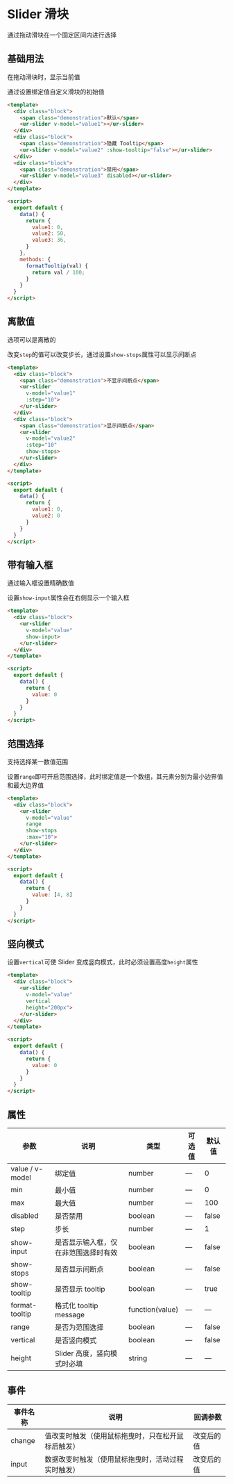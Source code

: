 # Slider 滑块

通过拖动滑块在一个固定区间内进行选择

## 基础用法

在拖动滑块时，显示当前值

通过设置绑定值自定义滑块的初始值
```html
<template>
  <div class="block">
    <span class="demonstration">默认</span>
    <ur-slider v-model="value1"></ur-slider>
  </div>
  <div class="block">
    <span class="demonstration">隐藏 Tooltip</span>
    <ur-slider v-model="value2" :show-tooltip="false"></ur-slider>
  </div>
  <div class="block">
    <span class="demonstration">禁用</span>
    <ur-slider v-model="value3" disabled></ur-slider>
  </div>
</template>

<script>
  export default {
    data() {
      return {
        value1: 0,
        value2: 50,
        value3: 36,
      }
    },
    methods: {
      formatTooltip(val) {
        return val / 100;
      }
    }
  }
</script>
```

## 离散值

选项可以是离散的

改变`step`的值可以改变步长，通过设置`show-stops`属性可以显示间断点
```html
<template>
  <div class="block">
    <span class="demonstration">不显示间断点</span>
    <ur-slider
      v-model="value1"
      :step="10">
    </ur-slider>
  </div>
  <div class="block">
    <span class="demonstration">显示间断点</span>
    <ur-slider
      v-model="value2"
      :step="10"
      show-stops>
    </ur-slider>
  </div>
</template>

<script>
  export default {
    data() {
      return {
        value1: 0,
        value2: 0
      }
    }
  }
</script>
```

## 带有输入框

通过输入框设置精确数值

设置`show-input`属性会在右侧显示一个输入框
```html
<template>
  <div class="block">
    <ur-slider
      v-model="value"
      show-input>
    </ur-slider>
  </div>
</template>

<script>
  export default {
    data() {
      return {
        value: 0
      }
    }
  }
</script>
```

## 范围选择

支持选择某一数值范围

设置`range`即可开启范围选择，此时绑定值是一个数组，其元素分别为最小边界值和最大边界值
```html
<template>
  <div class="block">
    <ur-slider
      v-model="value"
      range
      show-stops
      :max="10">
    </ur-slider>
  </div>
</template>

<script>
  export default {
    data() {
      return {
        value: [4, 8]
      }
    }
  }
</script>
```

## 竖向模式

设置`vertical`可使 Slider 变成竖向模式，此时必须设置高度`height`属性
```html
<template>
  <div class="block">
    <ur-slider
      v-model="value"
      vertical
      height="200px">
    </ur-slider>
  </div>
</template>

<script>
  export default {
    data() {
      return {
        value: 0
      }
    }
  }
</script>
```

## 属性
| 参数      | 说明          | 类型      | 可选值                           | 默认值  |
|---------- |-------------- |---------- |--------------------------------  |-------- |
| value / v-model | 绑定值 | number | — | 0 |
| min | 最小值 | number | — | 0 |
| max | 最大值 | number | — | 100 |
| disabled | 是否禁用 | boolean | — | false |
| step | 步长 | number | — | 1 |
| show-input | 是否显示输入框，仅在非范围选择时有效 | boolean | — | false |
| show-stops | 是否显示间断点 | boolean | — | false |
| show-tooltip | 是否显示 tooltip | boolean | — | true |
| format-tooltip | 格式化 tooltip message | function(value) | — | — |
| range | 是否为范围选择 | boolean | — | false |
| vertical | 是否竖向模式 | boolean | — | false |
| height | Slider 高度，竖向模式时必填 | string | — | — |

## 事件
| 事件名称      | 说明    | 回调参数      |
|---------- |-------- |---------- |
| change | 值改变时触发（使用鼠标拖曳时，只在松开鼠标后触发） | 改变后的值 |
| input | 数据改变时触发（使用鼠标拖曳时，活动过程实时触发） | 改变后的值 |
